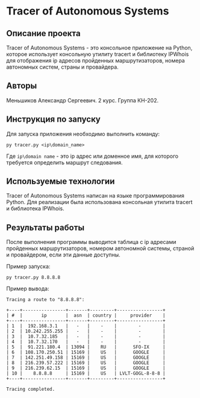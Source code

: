 Tracer of Autonomous Systems
============================

Описание проекта
----------------

Tracer of Autonomous Systems - это консольное приложение на Python, которое использует консольную утилиту tracert и библиотеку IPWhois для отображения ip адресов пройденных маршрутизаторов, номера автономных систем, страны и провайдера.

Авторы
------

Меньшиков Александр Сергеевич. 2 курс. Группа КН-202.

Инструкция по запуску
---------------------

Для запуска приложения необходимо выполнить команду:

```shell
py tracer.py <ip\domain_name>
```
Где `ip\domain name` - это ip адрес или доменное имя, для которого требуется определить маршрут следования.

Используемые технологии
-----------------------

Tracer of Autonomous Systems написан на языке программирования Python. Для реализации была использована консольная утилита tracert и библиотека IPWhois.

Результаты работы
-----------------

После выполнения программы выводится таблица с ip адресами пройденных маршрутизаторов, номером автономной системы, страной и провайдером, если эти данные доступны.

Пример запуска:

```shell
py tracer.py 8.8.8.8
```

Пример вывода:

```
Tracing a route to "8.8.8.8":  

+----+----------------+-------+---------+-----------------+ 
| #  |       ip       |  asn  | country |     provider    | 
+----+----------------+-------+---------+-----------------+ 
| 1  |  192.168.3.1   |   -   |    -    |        -        | 
| 2  | 10.242.255.255 |   -   |    -    |        -        | 
| 3  |  10.7.32.185   |   -   |    -    |        -        | 
| 4  |  10.7.32.170   |   -   |    -    |        -        | 
| 5  |  91.221.180.4  | 13094 |    RU   |      SFO-IX     | 
| 6  | 108.170.250.51 | 15169 |    US   |      GOOGLE     | 
| 7  | 142.251.49.158 | 15169 |    US   |      GOOGLE     | 
| 8  | 216.239.57.222 | 15169 |    US   |      GOOGLE     |
| 9  | 216.239.62.15  | 15169 |    US   |      GOOGLE     | 
| 10 |    8.8.8.8     | 15169 |    US   | LVLT-GOGL-8-8-8 | 
+----+----------------+-------+---------+-----------------+  

Tracing completed.
```